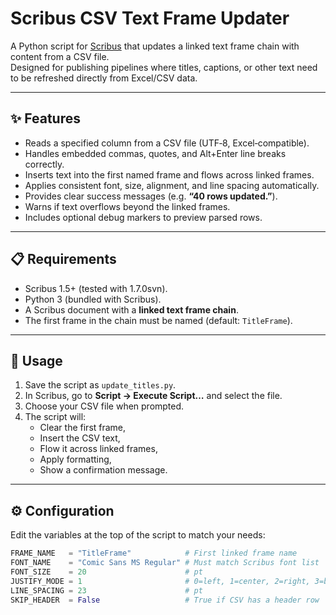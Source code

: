 # Scribus CSV Text Frame Updater

A Python script for [Scribus](https://www.scribus.net) that updates a linked text frame chain with content from a CSV file.  
Designed for publishing pipelines where titles, captions, or other text need to be refreshed directly from Excel/CSV data.

---

## ✨ Features
- Reads a specified column from a CSV file (UTF‑8, Excel‑compatible).
- Handles embedded commas, quotes, and Alt+Enter line breaks correctly.
- Inserts text into the first named frame and flows across linked frames.
- Applies consistent font, size, alignment, and line spacing automatically.
- Provides clear success messages (e.g. **“40 rows updated.”**).
- Warns if text overflows beyond the linked frames.
- Includes optional debug markers to preview parsed rows.

---

## 📋 Requirements
- Scribus 1.5+ (tested with 1.7.0svn).
- Python 3 (bundled with Scribus).
- A Scribus document with a **linked text frame chain**.
- The first frame in the chain must be named (default: `TitleFrame`).

---

## 🚀 Usage
1. Save the script as `update_titles.py`.
2. In Scribus, go to **Script → Execute Script…** and select the file.
3. Choose your CSV file when prompted.
4. The script will:
   - Clear the first frame,
   - Insert the CSV text,
   - Flow it across linked frames,
   - Apply formatting,
   - Show a confirmation message.

---

## ⚙️ Configuration
Edit the variables at the top of the script to match your needs:

```python
FRAME_NAME   = "TitleFrame"            # First linked frame name
FONT_NAME    = "Comic Sans MS Regular" # Must match Scribus font list
FONT_SIZE    = 20                      # pt
JUSTIFY_MODE = 1                       # 0=left, 1=center, 2=right, 3=block
LINE_SPACING = 23                      # pt
SKIP_HEADER  = False                   # True if CSV has a header row
